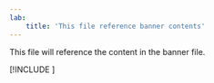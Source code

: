 ```yaml
---
lab:
    title: 'This file reference banner contents'
---
```


This file will reference the content in the banner file.

[!INCLUDE [](../../Allfiles/test-banner.md)]
